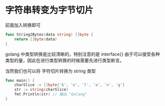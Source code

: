 # 字符串转变为字节切片

前面加入转换即可

```go
func String2Bytes(data string) []byte {
	return []byte(data) 
}
```

golang 中类型转换是比较清晰的，特别注意的是 interface{} 由于可以接受各种类型的量，因此在进行类型转换的时候需要先进行类型断言。

当然我们也可以将 字符切片转换为 string 类型

```go
func main() {
	charSlice := []byte{'G', 'o', 'l', 'a', 'n', 'g'}     
	str := string(charSlice)     
	fmt.Println(str) // 输出 "Golang" 
}
```
